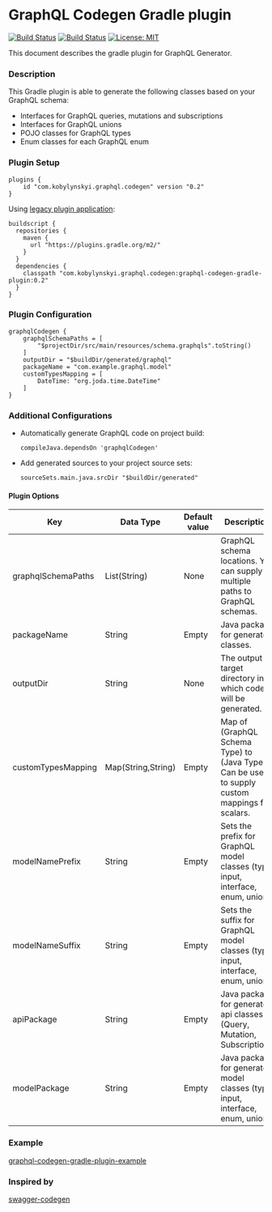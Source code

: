 # GraphQL Codegen Gradle plugin #

[![Build Status](https://img.shields.io/maven-metadata/v/https/plugins.gradle.org/m2/com/kobylynskyi/graphql/codegen/graphql-codegen-gradle-plugin/maven-metadata.xml.svg?label=gradle)](https://plugins.gradle.org/plugin/com.kobylynskyi.graphql.codegen)
[![Build Status](https://travis-ci.com/kobylynskyi/graphql-java-codegen-gradle-plugin.svg?branch=master)](https://travis-ci.com/kobylynskyi/graphql-java-codegen-gradle-plugin)
[![License: MIT](https://img.shields.io/badge/License-MIT-yellow.svg)](https://opensource.org/licenses/MIT)

This document describes the gradle plugin for GraphQL Generator.

### Description

This Gradle plugin is able to generate the following classes based on your GraphQL schema:
* Interfaces for GraphQL queries, mutations and subscriptions
* Interfaces for GraphQL unions
* POJO classes for GraphQL types
* Enum classes for each GraphQL enum

### Plugin Setup

    plugins {
        id "com.kobylynskyi.graphql.codegen" version "0.2"
    }

Using [legacy plugin application](https://docs.gradle.org/current/userguide/plugins.html#sec:old_plugin_application):

    buildscript {
      repositories {
        maven {
          url "https://plugins.gradle.org/m2/"
        }
      }
      dependencies {
        classpath "com.kobylynskyi.graphql.codegen:graphql-codegen-gradle-plugin:0.2"
      }
    }

### Plugin Configuration

    graphqlCodegen {
        graphqlSchemaPaths = [
            "$projectDir/src/main/resources/schema.graphqls".toString()
        ]
        outputDir = "$buildDir/generated/graphql"
        packageName = "com.example.graphql.model"
        customTypesMapping = [
            DateTime: "org.joda.time.DateTime"
        ]
    }
### Additional Configurations

* Automatically generate GraphQL code on project build:
   ```
   compileJava.dependsOn 'graphqlCodegen'
   ```
* Add generated sources to your project source sets:
   ```
   sourceSets.main.java.srcDir "$buildDir/generated"
   ```


#### Plugin Options

| Key                     | Data Type          | Default value | Description |
| ----------------------- | ------------------ | ------------- | ----------- |
| graphqlSchemaPaths      | List(String)       | None          | GraphQL schema locations. You can supply multiple paths to GraphQL schemas. |
| packageName             | String             | Empty         | Java package for generated classes. |
| outputDir               | String             | None          | The output target directory into which code will be generated. |
| customTypesMapping      | Map(String,String) | Empty         | Map of (GraphQL Schema Type) to (Java Type). Can be used to supply custom mappings for scalars. |
| modelNamePrefix         | String             | Empty         | Sets the prefix for GraphQL model classes (type, input, interface, enum, union). |
| modelNameSuffix         | String             | Empty         | Sets the suffix for GraphQL model classes (type, input, interface, enum, union). |
| apiPackage              | String             | Empty         | Java package for generated api classes (Query, Mutation, Subscription). |
| modelPackage            | String             | Empty         | Java package for generated model classes (type, input, interface, enum, union). |


### Example

[graphql-codegen-gradle-plugin-example](graphql-codegen-gradle-plugin-example)


### Inspired by
[swagger-codegen](https://github.com/swagger-api/swagger-codegen)

